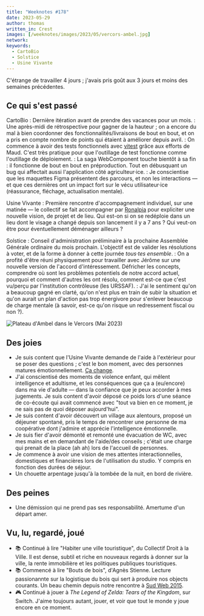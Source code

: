 ```yaml
---
title: "Weeknotes #178"
date: 2023-05-29
author: thomas
written_in: Crest
images: [/weeknotes/images/2023/05/vercors-ambel.jpg]
network:
keywords:
  - CartoBio
  - Solstice
  - Usine Vivante
---
```


C'étrange de travailler 4 jours ; j'avais pris goût aux 3 jours et moins des semaines précédentes.

<!--more-->

## Ce qui s'est passé

CartoBio
: Dernière itération avant de prendre des vacances pour un mois.
: Une après-midi de rétrospective pour gagner de la hauteur ; on a encore du mal à bien coordonner des fonctionnalités/livraisons de bout en bout, et on a pris en compte nombre de points qui étaient à améliorer depuis avril.
: On commence à avoir des tests fonctionnels avec [vitest](https://vitest.dev/) grâce aux efforts de Maud. C'est très pratique pour que l'outillage de test fonctionne comme l'outillage de déploiement.
: La saga WebComponent touche bientôt à sa fin : il fonctionne de bout en bout en préproduction. Tout en débusquant un bug qui affectait aussi l'application côté agriculteur·ice.
: Je conscientise que les maquettes Figma présentent des parcours, et non les interactions — et que ces dernières ont un impact fort sur le vécu utilisateur·ice (réassurance, fléchage, actualisation mentale).

Usine Vivante
: Première rencontre d'accompagnement individuel, sur une matinée — le collectif se fait accompagner par [Ronalpia](https://www.ronalpia.fr/) pour expliciter une nouvelle vision, de projet et de lieu. Qui est-on si on se redéploie dans un lieu dont le visage a changé depuis son lancement il y a 7 ans ? Qui veut-on être pour éventuellement déménager ailleurs ?

Solstice
: Conseil d'administration préliminaire à la prochaine Assemblée Générale ordinaire du mois prochain. L'objectif est de valider les résolutions à voter, et de la forme à donner à cette journée _tous·tes ensemble_.
: On a profité d'être réuni physiquement pour travailler avec Jérôme sur une nouvelle version de l'accord d'intéressement. Défricher les concepts, comprendre où sont les problèmes potentiels de notre accord actuel, pourquoi et comment d'autres les ont résolu, comment est-ce que c'est vu/perçu par l'institution contrôleuse (les URSSAF).
: J'ai le sentiment qu'on a beaucoup gagné en clarté, qu'on n'est plus en train de subir la situation et qu'on aurait un plan d'action pas trop énergivore pour s'enlever beaucoup de charge mentale (à savoir, est-ce qu'on risque un redressement fiscal ou non ?).

![](/weeknotes/images/2023/05/vercors-ambel.jpg "Plateau d'Ambel dans le Vercors (Mai 2023)")

## Des joies

- Je suis content que l'Usine Vivante demande de l'aide à l'extérieur pour se poser des questions ; c'est le bon moment, avec des personnes matures émotionnellement. [Ça change](/weeknotes/26/).
- J'ai conscientisé des moments de violence enfant, qui mêlent intelligence et adultisme, et les conséquences que ça a (eu/encore) dans ma vie d'adulte — dans la confiance que je peux accorder à mes jugements. Je suis content d'avoir déposé ce poids lors d'une séance de co-écoute qui avait commencé avec "tout va bien en ce moment, je ne sais pas de quoi déposer aujourd'hui".
- Je suis content d'avoir découvert un village aux alentours, proposé un déjeuner spontané, pris le temps de rencontrer une personne de ma coopérative dont j'admire et apprécie l'intelligence émotionnelle.
- Je suis fier d'avoir démonté et remonté une évacuation de WC, avec mes mains et en demandant de l'aide/des conseils ; c'était une charge qui prenait de la place (ah ah) lors de l'accueil de personnes.
- Je commence à avoir une vision de mes attentes interactionnelles, domestiques et financières lors de l'utilisation du studio. Y compris en fonction des durées de séjour.
- Un chouette arpentage jusqu'à la tombée de la nuit, en bord de rivière.

## Des peines

- Une démission qui ne prend pas ses responsabilité. Amertume d'un départ amer.

## Vu, lu, regardé, joué

- 📚 Continué à lire "Habiter une ville touristique", du Collectif Droit à la Ville. Il est dense, subtil et riche en nouveaux regards à donner sur la ville, la rente immobilière et les politiques publiques touristiques.
- 📚 Commencé à lire "Bouts de bois", d'Agnès Stienne. Lecture passionannte sur la logistique du bois qui sert à produire nos objects courants. Un beau chemin depuis notre rencontre à [Sud Web 2015](https://vimeo.com/135792422).
- 🎮 Continué à jouer à _The Legend of Zelda: Tears of the Kingdom_, sur Switch. J'aime toujours autant, jouer, et voir que tout le monde y joue encore en ce moment.
